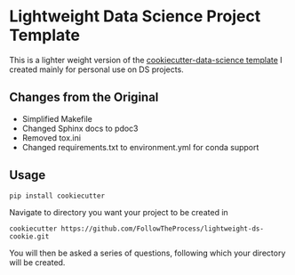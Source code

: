 # Lightweight Data Science Project Template

This is a lighter weight version of the [cookiecutter-data-science template](https://github.com/drivendata/cookiecutter-data-science) I created mainly for personal use on DS projects.

## Changes from the Original

* Simplified Makefile
* Changed Sphinx docs to pdoc3
* Removed tox.ini
* Changed requirements.txt to environment.yml for conda support

## Usage

`pip install cookiecutter` 

Navigate to directory you want your project to be created in

`cookiecutter https://github.com/FollowTheProcess/lightweight-ds-cookie.git` 

You will then be asked a series of questions, following which your directory will be created.
